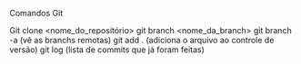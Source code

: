 Comandos Git

Git clone <nome_do_repositório>
git branch <nome_da_branch>
git branch -a (vê as branchs remotas)
git add . (adiciona o arquivo ao controle de versão)
git log (lista de commits que já foram feitas) 
